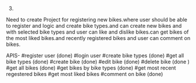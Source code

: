 3.

Need to create Project for registering new bikes.where user should be able to register and logic and create bike types.and can create new bikes and with selected bike types
and user can like and dislike bikes.can get bikes of the most liked bikes.and recently registered bikes and user can comment on bikes.

APIS- 
      #register user (done)
      #login user 
      #create bike types (done)
      #get all bike types (done)
      #create bike (done)
      #edit bike (done)
      #delete bike (done )
      #get all bikes (done)
      #get bikes by bike types (done)
      #get most recent regestered bikes 
      #get most liked bikes 
      #comment on bike  (done)